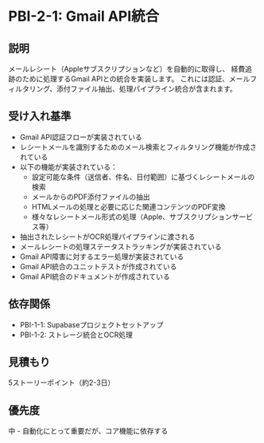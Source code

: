 # PBI-2-1: Gmail API統合

## 説明

メールレシート（Appleサブスクリプションなど）を自動的に取得し、
経費追跡のために処理するGmail APIとの統合を実装します。
これには認証、メールフィルタリング、添付ファイル抽出、処理パイプライン統合が含まれます。

## 受け入れ基準

- Gmail API認証フローが実装されている
- レシートメールを識別するためのメール検索とフィルタリング機能が作成されている
- 以下の機能が実装されている：
  - 設定可能な条件（送信者、件名、日付範囲）に基づくレシートメールの検索
  - メールからのPDF添付ファイルの抽出
  - HTMLメールの処理と必要に応じた関連コンテンツのPDF変換
  - 様々なレシートメール形式の処理（Apple、サブスクリプションサービス等）
- 抽出されたレシートがOCR処理パイプラインに渡される
- メールレシートの処理ステータストラッキングが実装されている
- Gmail API障害に対するエラー処理が実装されている
- Gmail API統合のユニットテストが作成されている
- Gmail API統合のドキュメントが作成されている

## 依存関係

- PBI-1-1: Supabaseプロジェクトセットアップ
- PBI-1-2: ストレージ統合とOCR処理

## 見積もり

5ストーリーポイント（約2-3日）

## 優先度

中 - 自動化にとって重要だが、コア機能に依存する
